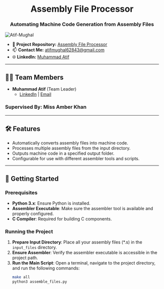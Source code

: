 <h1 align="center">Assembly File Processor</h1>
<h3 align="center">Automating Machine Code Generation from Assembly Files</h3>

<p align="left">
  <img src="https://komarev.com/ghpvc/?username=Atif-Mughal&label=Project%20views&color=0e75b6&style=flat" alt="Atif-Mughal" />
</p>

- 🔭 **Project Repository:** [Assembly File Processor](https://github.com/Atif-Mughal/AssemblyFileProcessor.git)
- 📫 **Contact Me:** [atifmughal62843@gmail.com](mailto:atifmughal62843@gmail.com)
- 🌐 **LinkedIn:** [Muhammad Atif](https://www.linkedin.com/in/atif-mughal-62a00027b/)

---

<h2 align="left">👩‍💻 Team Members</h2>

- **Muhammad Atif** (Team Leader)  
  - [LinkedIn](https://www.linkedin.com/in/atif-mughal-62a00027b/) | [Email](mailto:atifmughal62843@gmail.com)

<h3>Supervised By: Miss Amber Khan</h3>

---

<h2 align="left">🛠️ Features</h2>

- Automatically converts assembly files into machine code.
- Processes multiple assembly files from the input directory.
- Outputs machine code in a specified output folder.
- Configurable for use with different assembler tools and scripts.

---

<h2 align="left">🚀 Getting Started</h2>

### Prerequisites

- **Python 3.x**: Ensure Python is installed.
- **Assembler Executable**: Make sure the assembler tool is available and properly configured.
- **C Compiler**: Required for building C components.

### Running the Project

1. **Prepare Input Directory**: Place all your assembly files (*.s) in the `input_files` directory.
2. **Ensure Assembler**: Verify the assembler executable is accessible in the project path.
3. **Run the Main Script**:
   Open a terminal, navigate to the project directory, and run the following commands:
   ```bash
   make all
   python3 assemble_files.py
